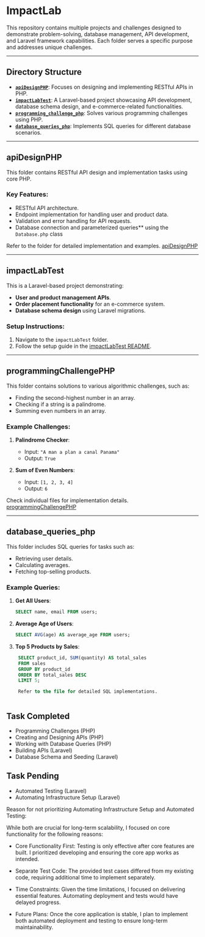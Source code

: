 # ImpactLab

This repository contains multiple projects and challenges designed to demonstrate problem-solving, database management, API development, and Laravel framework capabilities. Each folder serves a specific purpose and addresses unique challenges.

---

## Directory Structure

- **[`apiDesignPHP`](#apiDesignPHP)**: Focuses on designing and implementing RESTful APIs in PHP.
- **[`impactLabTest`](#impactLabTest)**: A Laravel-based project showcasing API development, database schema design, and e-commerce-related functionalities.
- **[`programming_challenge_php`](#programming_challenge_php)**: Solves various programming challenges using PHP.
- **[`database_queries_php`](#database_queries_php)**: Implements SQL queries for different database scenarios.

---

## apiDesignPHP

This folder contains RESTful API design and implementation tasks using core PHP.

### Key Features:
- RESTful API architecture.
- Endpoint implementation for handling user and product data.
- Validation and error handling for API requests.
- Database connection and parameterized queries** using the `Database.php` class

Refer to the folder for detailed implementation and examples. [apiDesignPHP](apiDesignPHP/README.md)

---

## impactLabTest

This is a Laravel-based project demonstrating:
- **User and product management APIs**.
- **Order placement functionality** for an e-commerce system.
- **Database schema design** using Laravel migrations.

### Setup Instructions:
1. Navigate to the `impactLabTest` folder.
2. Follow the setup guide in the [impactLabTest README](impactLabTest/README.md).

---

## programmingChallengePHP

This folder contains solutions to various algorithmic challenges, such as:
- Finding the second-highest number in an array.
- Checking if a string is a palindrome.
- Summing even numbers in an array.

### Example Challenges:
1. **Palindrome Checker**:
   - Input: `"A man a plan a canal Panama"`
   - Output: `True`

2. **Sum of Even Numbers**:
   - Input: `[1, 2, 3, 4]`
   - Output: `6`

Check individual files for implementation details. [programmingChallengePHP](programmingChallengePHP/README.md)

---

## database_queries_php

This folder includes SQL queries for tasks such as:
- Retrieving user details.
- Calculating averages.
- Fetching top-selling products.

### Example Queries:
1. **Get All Users**:
    ```sql
    SELECT name, email FROM users;
2. **Average Age of Users**:
    ```sql
    SELECT AVG(age) AS average_age FROM users;
3. **Top 5 Products by Sales**:
   ```sql
    SELECT product_id, SUM(quantity) AS total_sales
    FROM sales
    GROUP BY product_id
    ORDER BY total_sales DESC
    LIMIT 5;

    Refer to the file for detailed SQL implementations.



## Task Completed
- Programming Challenges (PHP)
- Creating and Designing APIs (PHP)
- Working with Database Queries (PHP)
- Building APIs (Laravel)
- Database Schema and Seeding (Laravel)


## Task Pending
- Automated Testing (Laravel)
- Automating Infrastructure Setup (Laravel)

Reason for not prioritizing Automating Infrastructure Setup and Automated Testing:

While both are crucial for long-term scalability, I focused on core functionality for the following reasons:

- Core Functionality First: Testing is only effective after core features are built. I prioritized developing and ensuring the core app works as intended.

- Separate Test Code: The provided test cases differed from my existing code, requiring additional time to implement separately.

- Time Constraints: Given the time limitations, I focused on delivering essential features. Automating deployment and tests would have delayed progress.

- Future Plans: Once the core application is stable, I plan to implement both automated deployment and testing to ensure long-term maintainability.

